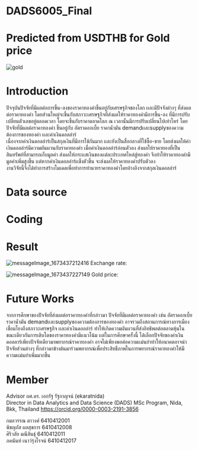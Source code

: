 # DADS6005_Final 

# Predicted from USDTHB for Gold price 
![gold](https://user-images.githubusercontent.com/122340391/211766981-2873446b-6aff-4885-9f53-026bbf11c106.jpg)


# Introduction
ปัจจุบันปัจจัยที่มีผลต่อการขึ้น-ลงของราคาทองคำขึ้นอยู่กับเศรษฐกิจของโลก เเละมีปัจจังต่างๆ ที่ส่งผลต่อราคาทองคำ โดยส่วนใหญ่จะขึ้นกับสภาวะเศรษฐกิจที่ส่งผลให้ราคาทองคำมีการขึ้น-ลง ที่มีการปรับเปลี่ยนตัวเลขอยู่ตลอดเวลา โดยจะขึ้นกับราคาตลาดโลก ณ เวลานั้นมีการปรับเปลี่ยนไปเท่าไหร่ โดยปัจจัยที่มีผลต่อราคาทองคำ ขึ้นอยู่กับ อัตราดอกเบี้ย ราคาน้ำมัน demandเเละsupplyของความต้องการของทองคำ เเละค่าเงินดอลล่าร์   
  เนื่องจากค่าเงินดอลล่าร์เป็นสกุลเงินที่มีการใช้กันมาก เเละยังเป็นสื่อกลางที่ใช้ซื้อ-ขาย โดยส่งผลให้ค่าเงินดอลล่าร์มีความผันผวนกับราคาทองคำ เมื่อค่าเงินดอลล่าร์อ่อนตัวลง ส่งผลให้ราคาทองที่เป็นสินทรัพย์ที่สามารถเก็บมูลค่า ส่งผลให้กระเเสเงินของเเต่ละประเทศไหล่สู่ทองคำ จึงทำให้ราคาทองคำมีมูลค่าเพิ่มสูงขึ้น เเต่หากค่าเงินดอลล่าร์เเข็งตัวขึ้น จะส่งผลให้ราคาทองคำปรับตัวลง   
  งานวิจัยนี้จึงได้ทำการสร้างโมเดลเพื่อทำการทำนายราคาทองคำโดยอ้างอิงจากสกุลเงินดอลล่าร์


# Data source



# Coding



# Result

![messageImage_1673437212416](https://user-images.githubusercontent.com/122340391/211798189-2c5afab9-b990-4a79-9ee5-2b7f7c802b68.jpg)
Exchange rate:

![messageImage_1673437227149](https://user-images.githubusercontent.com/122340391/211798212-47504fb0-8012-45a6-a3be-6d885a0b3ae9.jpg)
Gold price:


# Future Works
จากการศึกษาของปัจจัยที่ส่งผลต่อราคาทองคำที่กล่าวมา ปัจจัยที่มีผลต่อราคาทองคำ เช่น อัตราดอกเบี้ย ราคาน้ำมัน demandเเละsupplyของความต้องการของทองคำ อาจรวมถึงสถานการณ์ทางการเมืองเชื่อมโยงถึงสภาวะเศรษฐกิจ เเละค่าเงินดอลล่าร์ ทำให้เกิดความผันผวนที่ส่งอิทธิพลต่อตลาดหุ้นในขณะเดียวกันการเติบโตของราคาทองคำมีเเนวโน้ม 
  เเต่ในการศึกษาครั้งนี้ ได้เลือกปัจจัยของค่าเงินดอลลาร์เพียงปัจจัยเดียวมาพยากรณ์ราคาทองคำ อาจไม่เพียงพอต่อความเเม่นยำทำให้อนาคตอาจนำปัจจัยส่วนต่างๆ ที่กล่าวมาข้างต้นมาร่วมพยากรณ์เพื่อประสิทธืภาพในการพยากรณ์ราคาทองคำให้มีความเเม่นยำเพิ่มมากขึ้น

# Member
 Advisor ผศ.ดร. เอกรัฐ รัฐกาญจน์ (ekaratnida)  
Director in Data Analytics and Data Science (DADS) MSc Program, Nida, Bkk, Thailand https://orcid.org/0000-0003-2191-3856  

กมลวรรณ ตาวงศ์ 6410412001  
พิชญภัส ผลสุขการ 6410412008  
ศิริวลัย มณีสินธุ์ 6410412011  
ภคนันท์ เนาว์รุ่งโรจน์ 6410412017
